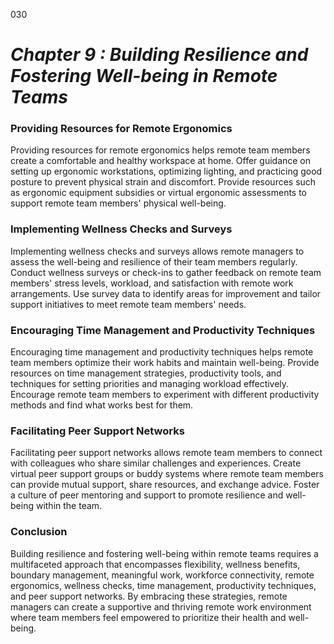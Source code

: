 030


# ***Chapter 9 : Building Resilience and Fostering Well-being in Remote Teams***


### **Providing Resources for Remote Ergonomics**

Providing resources for remote ergonomics helps remote team members create a comfortable and healthy workspace at home. Offer guidance on setting up ergonomic workstations, optimizing lighting, and practicing good posture to prevent physical strain and discomfort. Provide resources such as ergonomic equipment subsidies or virtual ergonomic assessments to support remote team members' physical well-being.

### **Implementing Wellness Checks and Surveys**

Implementing wellness checks and surveys allows remote managers to assess the well-being and resilience of their team members regularly. Conduct wellness surveys or check-ins to gather feedback on remote team members' stress levels, workload, and satisfaction with remote work arrangements. Use survey data to identify areas for improvement and tailor support initiatives to meet remote team members' needs.

### **Encouraging Time Management and Productivity Techniques**

Encouraging time management and productivity techniques helps remote team members optimize their work habits and maintain well-being. Provide resources on time management strategies, productivity tools, and techniques for setting priorities and managing workload effectively. Encourage remote team members to experiment with different productivity methods and find what works best for them.

### **Facilitating Peer Support Networks**

Facilitating peer support networks allows remote team members to connect with colleagues who share similar challenges and experiences. Create virtual peer support groups or buddy systems where remote team members can provide mutual support, share resources, and exchange advice. Foster a culture of peer mentoring and support to promote resilience and well-being within the team.

### **Conclusion**

Building resilience and fostering well-being within remote teams requires a multifaceted approach that encompasses flexibility, wellness benefits, boundary management, meaningful work, workforce connectivity, remote ergonomics, wellness checks, time management, productivity techniques, and peer support networks. By embracing these strategies, remote managers can create a supportive and thriving remote work environment where team members feel empowered to prioritize their health and well-being.
